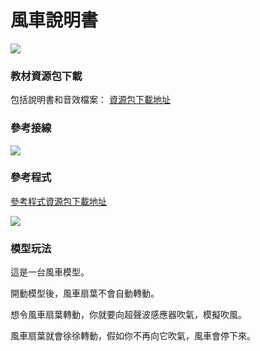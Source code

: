 # 風車說明書

![](https://kittenbothk.readthedocs.io/en/latest/\_images/10\_windmill.png)

### 教材資源包下載

包括說明書和音效檔案： [資源包下載地址](https://bit.ly/Powerbrick10in1BuildingGuide)

### 參考接線

![](https://kittenbothk.readthedocs.io/en/latest/\_images/10\_windmillcon.png)

### 參考程式

[參考程式資源包下載地址](https://bit.ly/Powerbrick10in1ModelsHex)

![](https://kittenbothk.readthedocs.io/en/latest/\_images/10\_windmillcode.png)

### 模型玩法

這是一台風車模型。

開動模型後，風車扇葉不會自動轉動。

想令風車扇葉轉動，你就要向超聲波感應器吹氣，模擬吹風。

風車扇葉就會徐徐轉動，假如你不再向它吹氣，風車會停下來。

